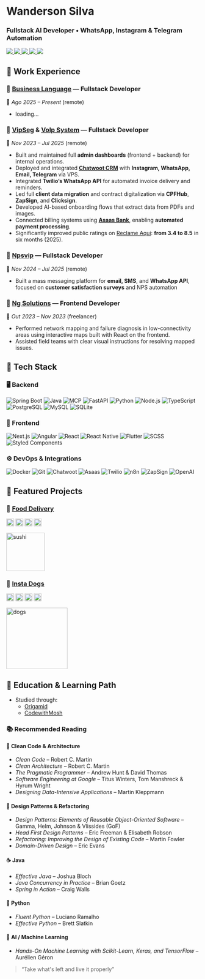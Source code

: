 <h1>Wanderson Silva</h1>
<h3>Fullstack AI Developer • WhatsApp, Instagram & Telegram Automation</h3>

<p>
  <a href="https://codewithsilva.com" target="_blank">
    <img src="https://img.shields.io/badge/Portfolio-000000?style=for-the-badge&logo=openapiinitiative&logoColor=white"/>
  </a>
  <a href="https://api.whatsapp.com/send?phone=5581987113364&text=Hey" target="_blank">
    <img src="https://img.shields.io/badge/WhatsApp-4CA143?style=for-the-badge&logo=whatsapp&logoColor=white"/>
  </a>
  <a href="https://t.me/codewithsilva" target="_blank">
    <img src="https://img.shields.io/badge/Telegram-2CA5E0?style=for-the-badge&logo=telegram&logoColor=white"/>
  </a>
  <a href="https://www.linkedin.com/in/wandersonpedrosa/" target="_blank">
    <img src="https://img.shields.io/badge/LinkedIn-0A66C2?style=for-the-badge&logo=linkedin&logoColor=white"/>
  </a>
  <a href="https://drive.google.com/file/d/1NpsNMQDtEE0kVtluqV1O3Y0KLA1-PVj0/view?usp=drive_link" target="_blank">
    <img src="https://img.shields.io/badge/Resume-blue?style=for-the-badge&logo=googledocs&logoColor=white"/>
  </a>
</p>

## 💼 Work Experience

### 🔹 [Business Language](https://www.businesslanguageschool.com/) — Fullstack Developer 
📍 *Ago 2025 – Present* (remote)

- loading...

### 🔹 [VipSeg](https://vipseg.org) & [Volp System](https://app.volpsystem.com) — Fullstack Developer     
📍 *Nov 2023 – Jul 2025* (remote)

- Built and maintained full **admin dashboards** (frontend + backend) for internal operations.
- Deployed and integrated [**Chatwoot CRM**](https://github.com/chatwoot/chatwoot) with **Instagram, WhatsApp, Email, Telegram** via VPS.
- Integrated **Twilio’s WhatsApp API** for automated invoice delivery and reminders.
- Led full **client data migration** and contract digitalization via **CPFHub**, **ZapSign**, and **Clicksign**.
- Developed AI-based onboarding flows that extract data from PDFs and images.
- Connected billing systems using [**Asaas Bank**](https://asaas.com), enabling **automated payment processing**.
- Significantly improved public ratings on [Reclame Aqui](https://www.reclameaqui.com.br/empresa/vipseg-brasil/): **from 3.4 to 8.5** in six months (2025).

### 🔹 [Npsvip](https://npsvip.com.br) — Fullstack Developer
📍 *Nov 2024 – Jul 2025* (remote)

- Built a mass messaging platform for **email, SMS**, and **WhatsApp API**, focused on **customer satisfaction surveys** and NPS automation

### 🔹 [Ng Solutions](https://ngsolutions.com.br/) — Frontend Developer
📍 *Out 2023 – Nov 2023* (freelancer)

- Performed network mapping and failure diagnosis in low-connectivity areas using interactive maps built with React on the frontend.
- Assisted field teams with clear visual instructions for resolving mapped issues.

## 🧰 Tech Stack

### 🖥️ Backend
![Spring Boot](https://img.shields.io/badge/Spring_Boot-6DB33F?style=flat-square&logo=spring-boot&logoColor=white)
![Java](https://img.shields.io/badge/Java-ED8B00?style=flat-square&logo=java&logoColor=white)
![MCP](https://img.shields.io/badge/MCP-000000?style=flat-square&logo=curseforge&logoColor=white)
![FastAPI](https://img.shields.io/badge/FastAPI-009688?style=flat-square&logo=fastapi&logoColor=white)
![Python](https://img.shields.io/badge/Python-3776AB?style=flat-square&logo=python&logoColor=white)
![Node.js](https://img.shields.io/badge/Node.js-339933?style=flat-square&logo=node.js&logoColor=white)
![TypeScript](https://img.shields.io/badge/TypeScript-3178C6?style=flat-square&logo=typescript&logoColor=white)
![PostgreSQL](https://img.shields.io/badge/PostgreSQL-4169E1?style=flat-square&logo=postgresql&logoColor=white)
![MySQL](https://img.shields.io/badge/MySQL-4479A1?style=flat-square&logo=mysql&logoColor=white)
![SQLite](https://img.shields.io/badge/SQLite-003B57?style=flat-square&logo=sqlite&logoColor=white)

### 🎨 Frontend
![Next.js](https://img.shields.io/badge/Next.js-000000?style=flat-square&logo=nextdotjs&logoColor=white)
![Angular](https://img.shields.io/badge/Angular-DD0031?style=flat-square&logo=angular&logoColor=white)
![React](https://img.shields.io/badge/React-61DAFB?style=flat-square&logo=react&logoColor=black)
![React Native](https://img.shields.io/badge/React%20Native-61DAFB?style=flat-square&logo=react&logoColor=black)
![Flutter](https://img.shields.io/badge/Flutter-02569B?style=flat-square&logo=flutter&logoColor=white)
![SCSS](https://img.shields.io/badge/SCSS-CC6699?style=flat-square&logo=sass&logoColor=white)
![Styled Components](https://img.shields.io/badge/StyledComponents-DB7093?style=flat-square&logo=styled-components&logoColor=white)

### ⚙️ DevOps & Integrations
![Docker](https://img.shields.io/badge/Docker-2496ED?style=flat-square&logo=docker&logoColor=white)
![Git](https://img.shields.io/badge/Git-F05032?style=flat-square&logo=git&logoColor=white)
![Chatwoot](https://img.shields.io/badge/Chatwoot-1F2937?style=flat-square&logo=database&logoColor=white)
![Asaas](https://img.shields.io/badge/Asaas-000000?style=flat-square&logo=openapiinitiative&logoColor=white)
![Twilio](https://img.shields.io/badge/Twilio-F22F46?style=flat-square&logo=twilio&logoColor=white)
![n8n](https://img.shields.io/badge/n8n-FE6D73?style=flat-square&logo=n8n&logoColor=white)
![ZapSign](https://img.shields.io/badge/ZapSign-0C6DFD?style=flat-square&logo=googleforms&logoColor=white)
![OpenAI](https://img.shields.io/badge/OpenAI-412991?style=flat-square&logo=openai&logoColor=white)

## 🚀 Featured Projects

### 🍣 [Food Delivery](https://sushi-phi-three.vercel.app/)

<p>
<img src="https://img.shields.io/badge/-61DAFB?style=flat-square&logo=react&logoColor=black" height="20"/>
<img src="https://img.shields.io/badge/-CC6699?style=flat-square&logo=sass&logoColor=white" height="20"/>
<img src="https://img.shields.io/badge/-F24E1E?style=flat-square&logo=figma&logoColor=white" height="20"/>
<img src="https://img.shields.io/badge/-F7DF1E?style=flat-square&logo=javascript&logoColor=black" height="20"/>
</p>

<img src="https://i.ibb.co/6535wH7/image.png" alt="sushi" height="100"/>

### 🐶 [Insta Dogs](https://instadogs-five.vercel.app/)

<p>
<img src="https://img.shields.io/badge/-61DAFB?style=flat-square&logo=react&logoColor=black" height="20"/>
<img src="https://img.shields.io/badge/-264DE4?style=flat-square&logo=css&logoColor=white" height="20"/>
<img src="https://img.shields.io/badge/-06B6D4?style=flat-square&logo=tailwindcss&logoColor=white" height="20"/>
<img src="https://img.shields.io/badge/-F7DF1E?style=flat-square&logo=javascript&logoColor=black" height="20"/>
</p>

<img src="https://i.ibb.co/GvYzgC5j/photo-2025-07-30-11-04-29.jpg" alt="dogs" height="160"/>

## 🧠 Education & Learning Path

- Studied through:
  - [Origamid](https://www.origamid.com/)
  - [CodewithMosh](https://codewithmosh.com/)

### 📚 Recommended Reading

#### 🧠 Clean Code & Architecture
- *Clean Code* – Robert C. Martin
- *Clean Architecture* – Robert C. Martin
- *The Pragmatic Programmer* – Andrew Hunt & David Thomas
- *Software Engineering at Google* – Titus Winters, Tom Manshreck & Hyrum Wright
- *Designing Data-Intensive Applications* – Martin Kleppmann

#### 🧱 Design Patterns & Refactoring
- *Design Patterns: Elements of Reusable Object-Oriented Software* – Gamma, Helm, Johnson & Vlissides (GoF)
- *Head First Design Patterns* – Eric Freeman & Elisabeth Robson
- *Refactoring: Improving the Design of Existing Code* – Martin Fowler
- *Domain-Driven Design* – Eric Evans

#### ☕ Java
- *Effective Java* – Joshua Bloch
- *Java Concurrency in Practice* – Brian Goetz
- *Spring in Action* – Craig Walls

#### 🐍 Python
- *Fluent Python* – Luciano Ramalho
- *Effective Python* – Brett Slatkin

#### 🤖 AI / Machine Learning
- *Hands-On Machine Learning with Scikit-Learn, Keras, and TensorFlow* – Aurélien Géron


> “Take what's left and live it properly”
